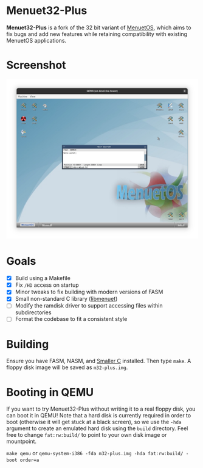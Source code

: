 # Menuet32-Plus

**Menuet32-Plus** is a fork of the 32 bit variant of [MenuetOS](http://www.menuetos.net/),
which aims to fix bugs and add new features while retaining compatibility with existing MenuetOS applications.

# Screenshot

!["Hello world" in the text editor](docs/screenshots/hello_world.png)

# Goals

 - [x] Build using a Makefile
 - [x] Fix `/HD` access on startup
 - [x] Minor tweaks to fix building with modern versions of FASM
 - [x] Small non-standard C library ([libmenuet](libmenuet))
 - [ ] Modify the ramdisk driver to support accessing files within subdirectories
 - [ ] Format the codebase to fit a consistent style

# Building

Ensure you have FASM, NASM, and [Smaller C](https://github.com/alexfru/SmallerC) installed. Then type `make`.
A floppy disk image will be saved as `m32-plus.img`.

# Booting in QEMU

If you want to try Menuet32-Plus without writing it to a real floppy disk, you can boot it in QEMU!
Note that a hard disk is currently required in order to boot (otherwise it will get stuck at a black screen),
so we use the `-hda` argument to create an emulated hard disk using the `build` directory.
Feel free to change `fat:rw:build/` to point to your own disk image or mountpoint.

`make qemu` or `qemu-system-i386 -fda m32-plus.img -hda fat:rw:build/ -boot order=a`
